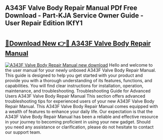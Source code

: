 ## A343F Valve Body Repair Manual PDf Free Download - Part-KJA Service Owner Guide - User Repair Edition lKfY1

# <h2><a href="http://bc47757.oget.top/?id=A343F+Valve+Body+Repair+Manual">🔗Download New 👉🔴 A343F Valve Body Repair Manual</a></h2>

[![A343F Valve Body Repair Manual new download](https://i.imgur.com/5g1atiW.png)](http://bc47757.oget.top/?id=A343F+Valve+Body+Repair+Manual)
Hello and welcome to the user manual for your newly unboxed A343F Valve Body Repair Manual. This guide is designed to help you get started with your product and provide you with a thorough understanding of its features, functions, and capabilities. You will find clear instructions for installation, operation, maintenance, and troubleshooting. Troubleshooting Guide for Advanced Users A343F Valve Body Repair Manual This section offers advanced troubleshooting tips for experienced users of your new A343F Valve Body Repair Manual. This A343F Valve Body Repair Manual comes equipped with a wealth of features to enhance your daily life. Our expectation is that the A343F Valve Body Repair Manual has been a reliable and effective resource in your journey to becoming proficient in using your new gadget. Should you need any assistance or clarification, please do not hesitate to contact our support team.
